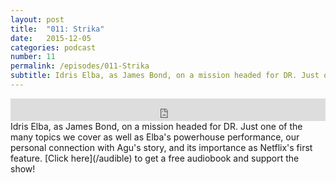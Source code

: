 ```yaml
---
layout: post
title:  "011: Strika"
date:   2015-12-05
categories: podcast
number: 11
permalink: /episodes/011-Strika
subtitle: Idris Elba, as James Bond, on a mission headed for DR. Just one of the many topics we cover as well as Elba's powerhouse performance, our personal connection with Agu's story, and its importance as Netflix's first feature. <a href="/audible">Click here</a> to get a free audiobook and support the show!
---
```


<iframe frameborder='0' height='36px' scrolling='no' seamless src='https://simplecast.fm/e/21839?style=dark' width='100%'></iframe>

<br>
<span class="episode_text">
Idris Elba, as James Bond, on a mission headed for DR. Just one of the many topics we cover as well as Elba's powerhouse performance, our personal connection with Agu's story, and its importance as Netflix's first feature. [Click here](/audible) to get a free audiobook and support the show!
</span>
<br><br>